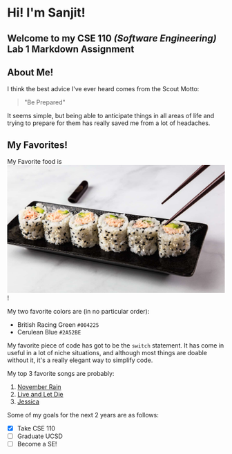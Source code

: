 # Hi! I'm Sanjit!
## Welcome to my **CSE 110 _(Software Engineering)_** Lab 1 Markdown Assignment

## About Me!
I think the best advice I've ever heard comes from the Scout Motto:
> "Be Prepared"

It seems simple, but being able to anticipate things in all areas of life and trying to prepare for them has really saved me from a lot of headaches. 

## My Favorites!

My Favorite food is ![sushi](/california-roll.jpg)!

My two favorite colors are (in no particular order):
- British Racing Green `#004225`
- Cerulean Blue `#2A52BE`

My favorite piece of code has got to be the `switch` statement. It has come in useful in a lot of niche situations, and although most things are doable without it, it's a really elegant way to simplify code.

My top 3 favorite songs are probably:
1. [November Rain](https://www.youtube.com/watch?v=8SbUC-UaAxE)
2. [Live and Let Die](https://www.youtube.com/watch?v=NR0UmZcf89E)
3. [Jessica](https://www.youtube.com/watch?v=vTOozRAJ8dU)

Some of my goals for the next 2 years are as follows:
- [x] Take CSE 110
- [ ] Graduate UCSD
- [ ] Become a SE!
